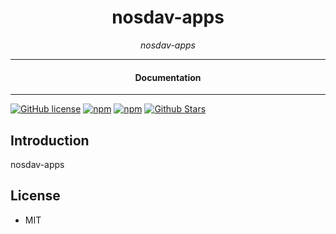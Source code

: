 

<div align="center">  
  <h1>nosdav-apps</h1>
</div>

<div align="center">  
<i>nosdav-apps</i>
</div>

---

<div align="center">
<h4>Documentation</h4>
</div>

---

[![GitHub license](https://img.shields.io/badge/license-MIT-blue.svg)](https://github.com/nosdav/apps/blob/gh-pages/LICENSE)
[![npm](https://img.shields.io/npm/v/nosdav-apps)](https://npmjs.com/package/nosdav-apps)
[![npm](https://img.shields.io/npm/dw/nosdav-apps.svg)](https://npmjs.com/package/nosdav-apps)
[![Github Stars](https://img.shields.io/github/stars/nosdav/apps.svg)](https://github.com/nosdav/apps/)

## Introduction

nosdav-apps

## License

- MIT
